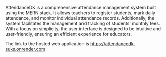

AttendanceDK is a comprehensive attendance management system built using the MERN stack. It allows teachers to register students, mark daily attendance, and monitor individual attendance records. Additionally, the system facilitates the management and tracking of students' monthly fees. With a focus on simplicity, the user interface is designed to be intuitive and user-friendly, ensuring an efficient experience for educators.

The link to the hosted web application is https://attendancedk-suks.onrender.com
